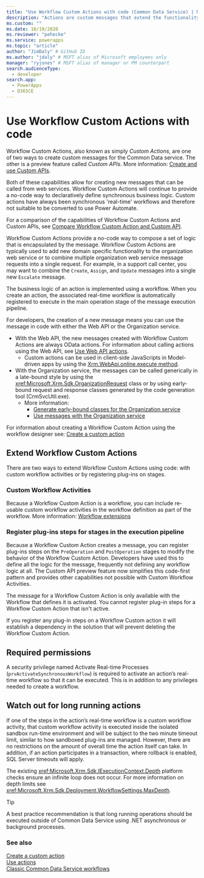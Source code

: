 ```yaml
---
title: "Use Workflow Custom Actions with code (Common Data Service) | Microsoft Docs" # Intent and product brand in a unique string of 43-59 chars including spaces
description: "Actions are custom messages that extend the functionality of Common Data Service. Learn more about how to create your own actions" # 115-145 characters including spaces. This abstract displays in the search result.
ms.custom: ""
ms.date: 10/19/2020
ms.reviewer: "pehecke"
ms.service: powerapps
ms.topic: "article"
author: "JimDaly" # GitHub ID
ms.author: "jdaly" # MSFT alias of Microsoft employees only
manager: "ryjones" # MSFT alias of manager or PM counterpart
search.audienceType: 
  - developer
search.app: 
  - PowerApps
  - D365CE
---
```


# Use Workflow Custom Actions with code

Workflow Custom Actions, also known as simply *Custom Actions*, are one of two ways to create custom messages for the Common Data service. The other is a preview feature called *Custom APIs*. More information: [Create and use Custom APIs](custom-api.md).

Both of these capabilities allow for creating new messages that can be called from web services. Workflow Custom Actions will continue to provide a no-code way to declaratively define synchronous business logic. Custom actions have always been synchronous 'real-time' workflows and therefore not suitable to be converted to use Power Automate.

For a comparison of the capabilities of Workflow Custom Actions and Custom APIs, see [Compare Workflow Custom Action and Custom API](custom-actions.md#compare-workflow-custom-action-and-custom-api).

Workflow Custom Actions provide a no-code way to compose a set of logic that is encapsulated by the message. Workflow Custom Actions are typically used to add new domain specific functionality to the organization web service or to combine multiple organization web service message requests into a single request. For example, in a support call center, you may want to combine the `Create`, `Assign`, and `Update` messages into a single new `Escalate` message.  
  
The business logic of an action is implemented using a workflow. When you create an action, the associated real-time workflow is automatically registered to execute in the main operation stage of the message execution pipeline.

For developers, the creation of a new message means you can use the message in code with either the Web API or the Organization service. 

- With the Web API, the new messages created with Workflow Custom Actions are always OData actions. For information about calling actions using the Web API, see [Use Web API actions](webapi/use-web-api-actions.md).
  - Custom actions can be used in client-side JavaScripts in Model-driven apps by using the [Xrm.WebApi.online.execute method](../model-driven-apps/clientapi/reference/Xrm-WebApi/online/execute.md).
- With the Organization service, the messages can be called generically in a late-bound style by using the <xref:Microsoft.Xrm.Sdk.OrganizationRequest> class or by using early-bound request and response classes generated by the code generation tool (CrmSvcUtil.exe).
  - More information: 
    - [Generate early-bound classes for the Organization service](org-service/generate-early-bound-classes.md)
    - [Use messages with the Organization service](org-service/use-messages.md)

For information about creating a Workflow Custom Action using the workflow designer see: [Create a custom action](../../maker/common-data-service/create-actions.md)

## Extend Workflow Custom Actions

There are two ways to extend Workflow Custom Actions using code: with custom workflow activities or by registering plug-ins on stages.

### Custom Workflow Activities

Because a Workflow Custom Action is a workflow, you can include re-usable custom workflow activities in the workflow definition as part of the workflow. More information: [Workflow extensions](workflow/workflow-extensions.md)

### Register plug-ins steps for stages in the execution pipeline

Because a Workflow Custom Action creates a message, you can register plug-ins steps on the `PreOperation` and `PostOperation` stages to modify the behavior of the Workflow Custom Action. Developers have used this to define all the logic for the message, frequently not defining any workflow logic at all. The Custom API preview feature now simplifies this code-first pattern and provides other capabilities not possible with Custom Workflow Activities. 

The message for a Workflow Custom Action is only available with the Workflow that defines it is activated. You cannot register plug-in steps for a Workflow Custom Action that isn't active.

If you register any plug-in steps on a Workflow Custom action it will establish a dependency in the solution that will prevent deleting the Workflow Custom Action.
  
<a name="bkmk_permissions"></a> 
  
## Required permissions
  
 A security privilege named Activate Real-time Processes (`prvActivateSynchronousWorkflow`) is required to activate an action’s real-time workflow so that it can be executed. This is in addition to any privileges needed to create a workflow.  

  
<a name="bkmk_longrunning"></a>

## Watch out for long running actions

If one of the steps in the action’s real-time workflow is a custom workflow activity, that custom workflow activity is executed inside the isolated sandbox run-time environment and will be subject to the two minute timeout limit, similar to how sandboxed plug-ins are managed. However, there are no restrictions on the amount of overall time the action itself can take. In addition, if an action participates in a transaction, where rollback is enabled, SQL Server timeouts will apply.  

The existing <xref:Microsoft.Xrm.Sdk.IExecutionContext.Depth> platform checks ensure an infinite loop does not occur. For more information on depth limits see <xref:Microsoft.Xrm.Sdk.Deployment.WorkflowSettings.MaxDepth>. 

> [!TIP]
>  A best practice recommendation is that long running operations should be executed outside of Common Data Service using .NET asynchronous or background processes.  
  
### See also  
 [Create a custom action](../../maker/common-data-service/create-actions.md)<br />
 [Use actions](../../maker/common-data-service/actions.md)<br />
 [Classic Common Data Service workflows](/flow/workflow-processes)<br />

